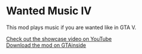 # Wanted Music IV
This mod plays music if you are wanted like in GTA V. 

[Check out the showcase video on YouTube](https://www.youtube.com/watch?v=1qSOoTc1Nk0)  
[Download the mod on GTAinside](https://www.gtainside.com/gta4/mods/151744-wanted-music-mod/)
